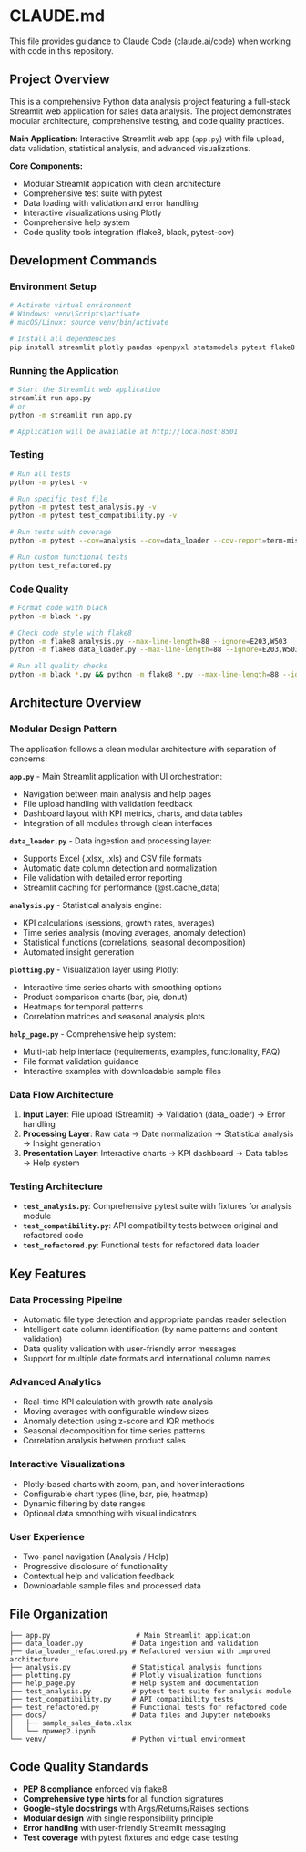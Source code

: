 # CLAUDE.md

This file provides guidance to Claude Code (claude.ai/code) when working with code in this repository.

## Project Overview

This is a comprehensive Python data analysis project featuring a full-stack Streamlit web application for sales data analysis. The project demonstrates modular architecture, comprehensive testing, and code quality practices.

**Main Application:** Interactive Streamlit web app (`app.py`) with file upload, data validation, statistical analysis, and advanced visualizations.

**Core Components:**
- Modular Streamlit application with clean architecture
- Comprehensive test suite with pytest
- Data loading with validation and error handling
- Interactive visualizations using Plotly
- Comprehensive help system
- Code quality tools integration (flake8, black, pytest-cov)

## Development Commands

### Environment Setup
```bash
# Activate virtual environment
# Windows: venv\Scripts\activate
# macOS/Linux: source venv/bin/activate

# Install all dependencies
pip install streamlit plotly pandas openpyxl statsmodels pytest flake8 black pytest-cov
```

### Running the Application
```bash
# Start the Streamlit web application
streamlit run app.py
# or
python -m streamlit run app.py

# Application will be available at http://localhost:8501
```

### Testing
```bash
# Run all tests
python -m pytest -v

# Run specific test file
python -m pytest test_analysis.py -v
python -m pytest test_compatibility.py -v

# Run tests with coverage
python -m pytest --cov=analysis --cov=data_loader --cov-report=term-missing

# Run custom functional tests
python test_refactored.py
```

### Code Quality
```bash
# Format code with black
python -m black *.py

# Check code style with flake8
python -m flake8 analysis.py --max-line-length=88 --ignore=E203,W503
python -m flake8 data_loader.py --max-line-length=88 --ignore=E203,W503

# Run all quality checks
python -m black *.py && python -m flake8 *.py --max-line-length=88 --ignore=E203,W503
```

## Architecture Overview

### Modular Design Pattern
The application follows a clean modular architecture with separation of concerns:

**`app.py`** - Main Streamlit application with UI orchestration:
- Navigation between main analysis and help pages
- File upload handling with validation feedback
- Dashboard layout with KPI metrics, charts, and data tables
- Integration of all modules through clean interfaces

**`data_loader.py`** - Data ingestion and processing layer:
- Supports Excel (.xlsx, .xls) and CSV file formats
- Automatic date column detection and normalization
- File validation with detailed error reporting
- Streamlit caching for performance (@st.cache_data)

**`analysis.py`** - Statistical analysis engine:
- KPI calculations (sessions, growth rates, averages)
- Time series analysis (moving averages, anomaly detection)
- Statistical functions (correlations, seasonal decomposition)
- Automated insight generation

**`plotting.py`** - Visualization layer using Plotly:
- Interactive time series charts with smoothing options
- Product comparison charts (bar, pie, donut)
- Heatmaps for temporal patterns
- Correlation matrices and seasonal analysis plots

**`help_page.py`** - Comprehensive help system:
- Multi-tab help interface (requirements, examples, functionality, FAQ)
- File format validation guidance
- Interactive examples with downloadable sample files

### Data Flow Architecture
1. **Input Layer**: File upload (Streamlit) → Validation (data_loader) → Error handling
2. **Processing Layer**: Raw data → Date normalization → Statistical analysis → Insight generation
3. **Presentation Layer**: Interactive charts → KPI dashboard → Data tables → Help system

### Testing Architecture
- **`test_analysis.py`**: Comprehensive pytest suite with fixtures for analysis module
- **`test_compatibility.py`**: API compatibility tests between original and refactored code
- **`test_refactored.py`**: Functional tests for refactored data loader

## Key Features

### Data Processing Pipeline
- Automatic file type detection and appropriate pandas reader selection
- Intelligent date column identification (by name patterns and content validation)
- Data quality validation with user-friendly error messages
- Support for multiple date formats and international column names

### Advanced Analytics
- Real-time KPI calculation with growth rate analysis
- Moving averages with configurable window sizes
- Anomaly detection using z-score and IQR methods
- Seasonal decomposition for time series patterns
- Correlation analysis between product sales

### Interactive Visualizations
- Plotly-based charts with zoom, pan, and hover interactions
- Configurable chart types (line, bar, pie, heatmap)
- Dynamic filtering by date ranges
- Optional data smoothing with visual indicators

### User Experience
- Two-panel navigation (Analysis / Help)
- Progressive disclosure of functionality
- Contextual help and validation feedback
- Downloadable sample files and processed data

## File Organization

```
├── app.py                     # Main Streamlit application
├── data_loader.py            # Data ingestion and validation
├── data_loader_refactored.py # Refactored version with improved architecture
├── analysis.py               # Statistical analysis functions
├── plotting.py               # Plotly visualization functions
├── help_page.py              # Help system and documentation
├── test_analysis.py          # pytest test suite for analysis module
├── test_compatibility.py     # API compatibility tests
├── test_refactored.py        # Functional tests for refactored code
├── docs/                     # Data files and Jupyter notebooks
│   ├── sample_sales_data.xlsx
│   └── пример2.ipynb
└── venv/                     # Python virtual environment
```

## Code Quality Standards

- **PEP 8 compliance** enforced via flake8
- **Comprehensive type hints** for all function signatures
- **Google-style docstrings** with Args/Returns/Raises sections
- **Modular design** with single responsibility principle
- **Error handling** with user-friendly Streamlit messaging
- **Test coverage** with pytest fixtures and edge case testing